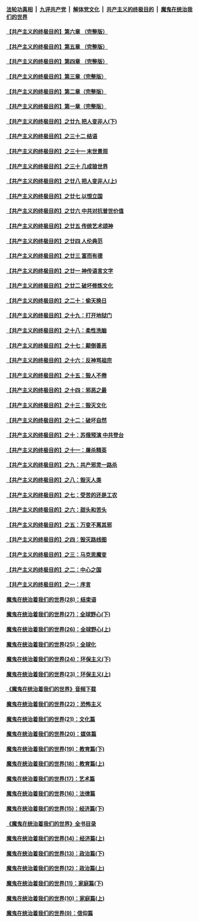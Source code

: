 ####  [法轮功真相](../../../../basic/blob/master/README.md?t=04061101) &nbsp;|&nbsp; [九评共产党](../../../../9ping.md/blob/master/README.md?t=04061101) &nbsp;|&nbsp; [解体党文化](../../../../jtdwh.md/blob/master/README.md?t=04061101)  &nbsp;|&nbsp; [共产主义的终极目的](../../../../gczydzjmd.md/blob/master/README.md?t=04061101) &nbsp;|&nbsp; [魔鬼在统治我们的世界](../../../../mgztzwmdsj.md/blob/master/README.md?t=04061101) 

#### [【共产主义的终极目的】第六章 （完整版）](../pages/nsc422/n11428913.md?t=04061101) 

#### [【共产主义的终极目的】第五章 （完整版）](../pages/nsc422/n11428912.md?t=04061101) 

#### [【共产主义的终极目的】第四章 （完整版）](../pages/nsc422/n11428907.md?t=04061101) 

#### [【共产主义的终极目的】第三章（完整版）](../pages/nsc422/n11428848.md?t=04061101) 

#### [【共产主义的终极目的】第二章（完整版）](../pages/nsc422/n11428831.md?t=04061101) 

#### [【共产主义的终极目的】第一章（完整版）](../pages/nsc422/n11417651.md?t=04061101) 

#### [【共产主义的终极目的】之廿九 把人变非人(下)](../pages/nsc422/n11344140.md?t=04061101) 

#### [【共产主义的终极目的】之三十二 结语](../pages/nsc422/n11360535.md?t=04061101) 

#### [【共产主义的终极目的】之三十一 末世景观](../pages/nsc422/n11351129.md?t=04061101) 

#### [【共产主义的终极目的】之三十 几成狼世界](../pages/nsc422/n11348280.md?t=04061101) 

#### [【共产主义的终极目的】之廿八 把人变非人(上)](../pages/nsc422/n11340492.md?t=04061101) 

#### [【共产主义的终极目的】之廿七 以恨立国](../pages/nsc422/n11336944.md?t=04061101) 

#### [【共产主义的终极目的】之廿六 中共对抗普世价值](../pages/nsc422/n11324785.md?t=04061101) 

#### [【共产主义的终极目的】之廿五 传统艺术颂神](../pages/nsc422/n11296396.md?t=04061101) 

#### [【共产主义的终极目的】之廿四 人伦典范](../pages/nsc422/n11296397.md?t=04061101) 

#### [【共产主义的终极目的】之廿三 富而有德](../pages/nsc422/n11283598.md?t=04061101) 

#### [【共产主义的终极目的】之廿一 神传语言文字](../pages/nsc422/n11263265.md?t=04061101) 

#### [【共产主义的终极目的】之廿二 破坏修炼文化](../pages/nsc422/n11245728.md?t=04061101) 

#### [【共产主义的终极目的】之二十：偷天换日](../pages/nsc422/n11238846.md?t=04061101) 

#### [【共产主义的终极目的】之十九：打开地狱门](../pages/nsc422/n11206376.md?t=04061101) 

#### [【共产主义的终极目的】之十八：柔性洗脑](../pages/nsc422/n11199994.md?t=04061101) 

#### [【共产主义的终极目的】之十七：颠倒善恶](../pages/nsc422/n11179782.md?t=04061101) 

#### [【共产主义的终极目的】之十六：反神骂祖宗](../pages/nsc422/n11166798.md?t=04061101) 

#### [【共产主义的终极目的】之十五：毁人不倦](../pages/nsc422/n11166792.md?t=04061101) 

#### [【共产主义的终极目的】之十四：邪恶之最](../pages/nsc422/n11150249.md?t=04061101) 

#### [【共产主义的终极目的】之十三：毁灭文化](../pages/nsc422/n11135227.md?t=04061101) 

#### [【共产主义的终极目的】之十二：破坏自然](../pages/nsc422/n11135214.md?t=04061101) 

#### [【共产主义的终极目的】之十：苏俄预演 中共登台](../pages/nsc422/n11118424.md?t=04061101) 

#### [【共产主义的终极目的】之十一：屠杀精英](../pages/nsc422/n11118442.md?t=04061101) 

#### [【共产主义的终极目的】之九：共产邪灵一路杀](../pages/nsc422/n11114139.md?t=04061101) 

#### [【共产主义的终极目的】之八：毁灭人类](../pages/nsc422/n11108503.md?t=04061101) 

#### [【共产主义的终极目的】之七：受苦的还是工农](../pages/nsc422/n11101809.md?t=04061101) 

#### [【共产主义的终极目的】之六：甜头和苦头](../pages/nsc422/n11096971.md?t=04061101) 

#### [【共产主义的终极目的】之五：万变不离其邪](../pages/nsc422/n11091285.md?t=04061101) 

#### [【共产主义的终极目的】之四：毁灭路线图](../pages/nsc422/n11086284.md?t=04061101) 

#### [【共产主义的终极目的】之三：马克思魔变](../pages/nsc422/n11061941.md?t=04061101) 

#### [【共产主义的终极目的】之二：中心之国](../pages/nsc422/n11047728.md?t=04061101) 

#### [【共产主义的终极目的】之一：序言](../pages/nsc422/n11086077.md?t=04061101) 

#### [魔鬼在统治着我们的世界(28)：结束语](../pages/nsc422/n10936246.md?t=04061101) 

#### [魔鬼在统治着我们的世界(27)：全球野心(下)](../pages/nsc422/n10928319.md?t=04061101) 

#### [魔鬼在统治着我们的世界(26)：全球野心(上)](../pages/nsc422/n10900318.md?t=04061101) 

#### [魔鬼在统治着我们的世界(25)：全球化](../pages/nsc422/n10788205.md?t=04061101) 

#### [魔鬼在统治着我们的世界(24)：环保主义(下)](../pages/nsc422/n10695307.md?t=04061101) 

#### [魔鬼在统治着我们的世界(23)：环保主义(上)](../pages/nsc422/n10688613.md?t=04061101) 

#### [《魔鬼在统治着我们的世界》音频下载](../pages/nsc422/n10635553.md?t=04061101) 

#### [魔鬼在统治着我们的世界(22)：恐怖主义](../pages/nsc422/n10614727.md?t=04061101) 

#### [魔鬼在统治着我们的世界(21)：文化篇](../pages/nsc422/n10597706.md?t=04061101) 

#### [魔鬼在统治着我们的世界(20)：媒体篇](../pages/nsc422/n10586579.md?t=04061101) 

#### [魔鬼在统治着我们的世界(19)：教育篇(下)](../pages/nsc422/n10564808.md?t=04061101) 

#### [魔鬼在统治着我们的世界(18)：教育篇(上)](../pages/nsc422/n10526970.md?t=04061101) 

#### [魔鬼在统治着我们的世界(17)：艺术篇](../pages/nsc422/n10499093.md?t=04061101) 

#### [魔鬼在统治着我们的世界(16)：法律篇](../pages/nsc422/n10485969.md?t=04061101) 

#### [魔鬼在统治着我们的世界(15)：经济篇(下)](../pages/nsc422/n10469975.md?t=04061101) 

#### [《魔鬼在统治着我们的世界》全书目录](../pages/nsc422/n10464261.md?t=04061101) 

#### [魔鬼在统治着我们的世界(14)：经济篇(上)](../pages/nsc422/n10457370.md?t=04061101) 

#### [魔鬼在统治着我们的世界(13)：政治篇(下)](../pages/nsc422/n10448270.md?t=04061101) 

#### [魔鬼在统治着我们的世界(12)：政治篇(上)](../pages/nsc422/n10444576.md?t=04061101) 

#### [魔鬼在统治着我们的世界(11)：家庭篇(下)](../pages/nsc422/n10440961.md?t=04061101) 

#### [魔鬼在统治着我们的世界(10)：家庭篇(上)](../pages/nsc422/n10435448.md?t=04061101) 

#### [魔鬼在统治着我们的世界(9)：信仰篇](../pages/nsc422/n10432159.md?t=04061101) 

